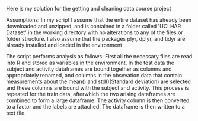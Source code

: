 Here is my solution for the getting and cleaning data course project

Assumptions:
In my script I assume that the entire dataset has already been downloaded and unzipped, and is contained in a folder called 'UCI HAR Dataset' in the working directory with no alterations to any of the files or folder structure.
I also assume that the packages plyr, dplyr, and tidyr are already installed and loaded in the environment

The script performs analysis as follows:
First all the necessary files are read into R and stored as variables in the environment. In the test data the subject and activity dataframes are bound together as columns and appropriately renamed, and columns in the obsevation data that contain measurements about the mean() and std()(Standard deviation) are selected and these columns are bound with the subject and activity. This process is repeated for the train data, afterwhich the two arising dataframes are combined to form a large dataframe. The activity column is then converted to a factor and the labels are attached. The dataframe is then written to a text file.  

